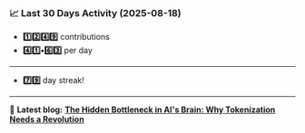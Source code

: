<!--START_STATS-->
### 📈 Last 30 Days Activity (2025-08-18)  
- **1️⃣2️⃣4️⃣9️⃣** contributions  
- **4️⃣1️⃣•6️⃣3️⃣** per day
---
- **7️⃣9️⃣** day streak!
---
📝 **Latest blog:** [**The Hidden Bottleneck in AI's Brain: Why Tokenization Needs a Revolution**](https://andriak.com/blog/tokenization-revolution)
<!--END_STATS-->
